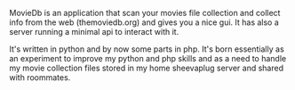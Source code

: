 MovieDb is an application that scan your movies file collection and collect info from the web (themoviedb.org) and gives you a nice gui.
It has also a server running a minimal api to interact with it.

It's written in python and by now some parts in php.
It's born essentially as an experiment to improve my python and php skills and as a need to handle my movie collection files stored in my home sheevaplug server and shared with roommates.
